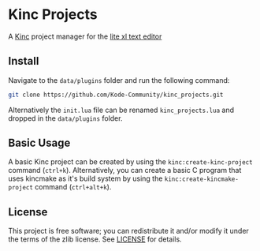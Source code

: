 # Kinc Projects
A [Kinc](https://github.com/Kode/Kinc) project manager for the [lite xl text editor](https://github.com/lite-xl/lite-xl)


## Install
Navigate to the `data/plugins` folder and run the following command:
```bash
git clone https://github.com/Kode-Community/kinc_projects.git
```
Alternatively the `init.lua` file can be renamed `kinc_projects.lua` and dropped in
the `data/plugins` folder.

## Basic Usage
A basic Kinc project can be created by using the `kinc:create-kinc-project` command
(`ctrl+k`). Alternatively, you can create a basic C program that uses kincmake as it's
 build system by using the `kinc:create-kincmake-project` command (`ctrl+alt+k`).

## License
This project is free software; you can redistribute it and/or modify it under
the terms of the zlib license. See [LICENSE](LICENSE) for details.


